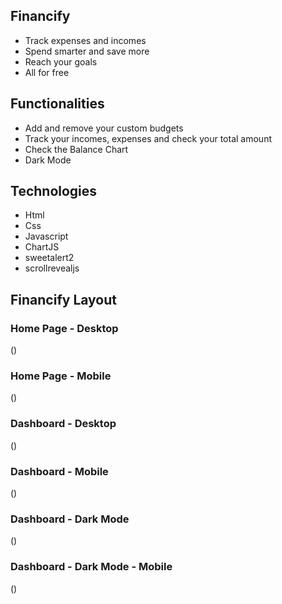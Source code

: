## Financify
- Track expenses and incomes
- Spend smarter and save more
- Reach your goals
- All for free
## Functionalities
- Add and remove your custom budgets
- Track your incomes, expenses and check your total amount
- Check the Balance Chart
- Dark Mode
## Technologies
-  Html
- Css
- Javascript
- ChartJS
- sweetalert2
- scrollrevealjs

## Financify Layout
### Home Page - Desktop
()
### Home Page - Mobile
()
### Dashboard - Desktop 
()
### Dashboard - Mobile
()
### Dashboard - Dark Mode
()

### Dashboard - Dark Mode - Mobile
()